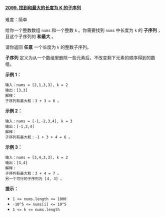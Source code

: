 ﻿#### [2099\. 找到和最大的长度为 K 的子序列](https://leetcode.cn/problems/find-subsequence-of-length-k-with-the-largest-sum/)

难度：简单

给你一个整数数组 `nums` 和一个整数 `k` 。你需要找到 `nums` 中长度为 `k` 的 **子序列** ，且这个子序列的 **和最大** 。

请你返回 **任意** 一个长度为 `k` 的整数子序列。

**子序列** 定义为从一个数组里删除一些元素后，不改变剩下元素的顺序得到的数组。

**示例 1：**

```
输入：nums = [2,1,3,3], k = 2
输出：[3,3]
解释：
子序列有最大和：3 + 3 = 6 。
```

**示例 2：**

```
输入：nums = [-1,-2,3,4], k = 3
输出：[-1,3,4]
解释：
子序列有最大和：-1 + 3 + 4 = 6 。
```

**示例 3：**

```
输入：nums = [3,4,3,3], k = 2
输出：[3,4]
解释：
子序列有最大和：3 + 4 = 7 。
另一个可行的子序列为 [4, 3] 。
```

**提示：**

-   `1 <= nums.length <= 1000`
-   `-10^5 <= nums[i] <= 10^5`
-   `1 <= k <= nums.length`
